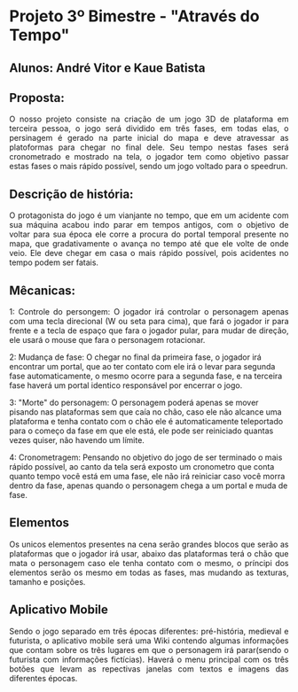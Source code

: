 # Projeto 3º Bimestre - "Através do Tempo"
## Alunos: André Vitor e Kaue Batista
## Proposta:
<p align="justify">
O nosso projeto consiste na criação de um jogo 3D de plataforma em terceira pessoa, o jogo será dividido em três fases, em todas elas,
o persinagem é gerado na parte inicial do mapa e deve atravessar as platoformas para chegar no final dele. Seu tempo nestas fases será cronometrado e mostrado na tela, o jogador tem como objetivo passar estas fases o mais rápido possível, sendo um jogo voltado para o speedrun.
</p>

## Descrição de história:
<p align="justify">
O protagonista do jogo é um vianjante no tempo, que em um acidente com sua máquina acabou indo parar em tempos antigos, com o objetivo de voltar para sua época ele corre a procura do portal temporal presente no mapa, que gradativamente o avança no tempo até que ele volte de onde veio. Ele deve chegar em casa o mais rápido possível, pois acidentes no tempo podem ser fatais.
</p>

## Mêcanicas:
<p align="justify">
1: Controle do persongem: O jogador irá controlar o personagem apenas com uma tecla direcional (W ou seta para cima), que fará o jogador ir para frente e a tecla de espaço que fara o jogador pular, para mudar de direção, ele usará o mouse que fara o personagem rotacionar.
  
2: Mudança de fase: O chegar no final da primeira fase, o jogador irá encontrar um portal, que ao ter contato com ele irá o levar para segunda fase automaticamente, o mesmo ocorre para a segunda fase, e na terceira fase haverá um portal identico responsável por encerrar o jogo.

3: "Morte" do personagem: O personagem poderá apenas se mover pisando nas plataformas sem que caía no chão, caso ele não alcance uma plataforma e tenha contato com o chão ele é automaticamente teleportado para o começo da fase em que ele está, ele pode ser reiniciado quantas vezes quiser, não havendo um límite.

4: Cronometragem: Pensando no objetivo do jogo de ser terminado o mais rápido possível, ao canto da tela será exposto um cronometro que conta quanto tempo você está em uma fase, ele não irá reiniciar caso você morra dentro da fase, apenas quando o personagem chega a um portal e muda de fase.
</p>

## Elementos
<p align="justify">
Os unicos elementos presentes na cena serão grandes blocos que serão as plataformas que o jogador irá usar, abaixo das plataformas terá o chão que mata o personagem caso ele tenha contato com o mesmo, o príncipi dos elementos serão os mesmo em todas as fases, mas mudando as texturas, tamanho e posições.
</p>

## Aplicativo Mobile
<p align="justify">
Sendo o jogo separado em três épocas diferentes: pré-história, medieval e futurista, o aplicativo mobile será uma Wiki contendo algumas informações que contam sobre os três lugares em que o personagem irá parar(sendo o futurista com informações fictícias). Haverá o menu principal com os três botões que levam as repectivas janelas com textos e imagens das diferentes épocas.
</p>
